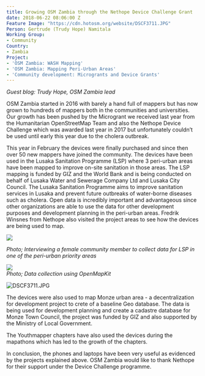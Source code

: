 ```yaml
---
title: Growing OSM Zambia through the Nethope Device Challenge Grant
date: 2018-06-22 08:06:00 Z
Feature Image: "https://cdn.hotosm.org/website/DSCF3711.JPG"
Person: Gertrude (Trudy Hope) Namitala
Working Group:
- Community
Country:
- Zambia
Project:
- 'OSM Zambia: WASH Mapping'
- 'OSM Zambia: Mapping Peri-Urban Areas'
- 'Community development: Microgrants and Device Grants'
---
```


*Guest blog: Trudy Hope, OSM Zambia lead*

OSM Zambia started in 2016 with barely a hand full of mappers but has now grown to hundreds of mappers both in the communities and universities. Our growth has been pushed by the Microgrant we received last year from the Humanitarian OpenStreetMap Team and also the Nethope Device Challenge which was awarded last year in 2017 but unfortunately couldn’t be used until early this year due to the cholera outbreak.

This year in February the devices were finally purchased and since then over 50 new mappers have joined the community. The devices have been used in the Lusaka Sanitation Programme (LSP) where 3 peri-urban areas have been mapped to improve on-site sanitation in those areas. The LSP mapping is funded by GIZ and the World Bank and is being conducted on behalf of Lusaka Water and Sewerage Company Ltd and Lusaka City Council. The Lusaka Sanitation Programme aims to improve sanitation services in Lusaka and prevent future outbreaks of water-borne diseases such as cholera.  Open data is incredibly important and advantageous since other organizations are able to use the data for other development purposes and development planning in the peri-urban areas. Fredrik Winsnes from Nethope also visited the project areas to see how the devices are being used to map.

**![](https://lh4.googleusercontent.com/Dz-KYpXx8R_gF4np1iOJQH5CHWOUIuhWaoVimkxcscWlasKfIqBJHW0f1EDruBb_imkK17Z2Q47sl1VmuviJ6hHlgRB0DpgsJ28wqqNnPIfrJVDcnuOrp6hwCIAFwaV6jX-GkJjn)**

*Photo; Interviewing a female community member to collect data for LSP in one of the peri-urban priority areas*

**![](https://lh4.googleusercontent.com/ZQXc__62DChGVOIzfUP4KgKe98QOk14lcMeoDoehJb0W5_gTtkm3DUSL4v68ZQ3MQ0zqQs7fOg1o1FCQcLoGt8ZeBXQzXOBKfTWV_wkQOcDuFhIayz2rSwbAxariJQxLeX4AqXZG)**\
*Photo; Data collection using OpenMapKit*

![DSCF3711.JPG](https://cdn.hotosm.org/website/DSCF3711.JPG)

The devices were also used to map Monze urban area - a decentralization for development project to crete of a baseline Geo database. The data is being used for development planning and create a cadastre database for Monze Town Council, the project was funded by GIZ and also supported by the Ministry of Local Government.

The Youthmapper chapters have also used the devices during the mapathons which has led to the growth of the chapters.

In conclusion, the phones and laptops have been very useful as evidenced by the projects explained above. OSM Zambia would like to thank Nethope for their support under the Device Challenge programme.